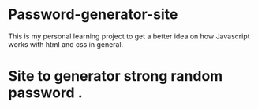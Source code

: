 # Password-generator-site

This is my personal learning project to get a better
idea on how Javascript works with html and css in general.

# Site to generator strong random password .
